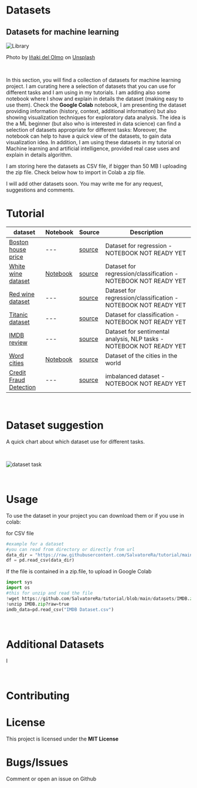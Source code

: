 # Datasets
## Datasets for machine learning

![Library](https://images.unsplash.com/photo-1521587760476-6c12a4b040da?ixlib=rb-1.2.1&ixid=MnwxMjA3fDB8MHxwaG90by1wYWdlfHx8fGVufDB8fHx8&auto=format&fit=crop&w=1170&q=80)

Photo by [Iñaki del Olmo](https://unsplash.com/@szmigieldesign) on [Unsplash](https://unsplash.com/@inakihxz)

&nbsp;

In this section, you will find a collection of datasets for machine learning project. I am curating here a selection of datasets that you can use for different tasks and I am using in my tutorials. I am adding also some notebook where I show and explain in details the dataset (making easy to use them). Check the **Google Colab** notebook, I am presenting the dataset providing information (history, context, additional information) but also showing visualization techniques for exploratory data analysis. The idea is the a ML beginner (but also who is interested in data science) can find a selection of datasets appropriate for different tasks: Moreover, the notebook can help to have a quick view of the datasets, to gain data visualization idea. In addition, I am using these datasets in my tutorial on Machine learning and artificial intelligence, provided real case uses and explain in details algorithm.

I am storing here the datasets as CSV file, if bigger than 50 MB I uploading the zip file. Check below how to import in Colab a zip file.

I will add other datasets soon. You may write me for any request, suggestions and comments.

# Tutorial

| dataset | Notebook | Source | Description |
| ------- | ----------- | ------ |------ |
| [Boston house price](https://github.com/SalvatoreRa/tutorial/blob/main/datasets/Boston.csv) | --- | [source](https://www.cs.toronto.edu/~delve/data/boston/bostonDetail.html) | Dataset for regression - NOTEBOOK NOT READY YET|
| [White wine dataset](https://github.com/SalvatoreRa/tutorial/blob/main/datasets/winequality-white.csv) | [Notebook](https://github.com/SalvatoreRa/tutorial/blob/main/datasets/wine_dataset.ipynb)| [source](https://archive.ics.uci.edu/ml/datasets/wine) | Dataset for regression/classification - NOTEBOOK NOT READY YET|
| [Red wine dataset](https://github.com/SalvatoreRa/tutorial/blob/main/datasets/winequality-red.csv) | --- | [source](https://archive.ics.uci.edu/ml/datasets/wine) | Dataset for regression/classification - NOTEBOOK NOT READY YET|
| [Titanic dataset](https://github.com/SalvatoreRa/tutorial/blob/main/datasets/titanic.csv) | --- | [source](https://web.stanford.edu/class/archive/cs/cs109/cs109.1166/problem12.html) | Dataset for classification - NOTEBOOK NOT READY YET|
| [IMDB review](https://github.com/SalvatoreRa/tutorial/blob/main/datasets/IMDB.zip) | --- | [source](https://archive.ics.uci.edu/ml/datasets/wine) | Dataset for sentimental analysis, NLP tasks - NOTEBOOK NOT READY YET|
| [Word cities](https://github.com/SalvatoreRa/tutorial/blob/main/datasets/worldcities.csv) | [Notebook](https://github.com/SalvatoreRa/tutorial/blob/main/datasets/word_cities_dataset.ipynb) | [source](https://archive.ics.uci.edu/ml/datasets/wine) | Dataset of the cities in the world |
| [Credit Fraud Detection](https://github.com/SalvatoreRa/tutorial/blob/main/datasets/credit_card.csv) | --- | [source](https://mlg.ulb.ac.be/wordpress/portfolio_page/defeatfraud-assessment-and-validation-of-deep-feature-engineering-and-learning-solutions-for-fraud-detection/) | imbalanced dataset - NOTEBOOK NOT READY YET|


&nbsp;

# Dataset suggestion

A quick chart about which dataset use for different tasks.

&nbsp;

![dataset task](https://github.com/SalvatoreRa/tutorial/blob/main/images/datasets.png?raw=true)

&nbsp;

# Usage

To use the dataset in your project you can download them or if you use in colab:

for CSV file 

```Python
#example for a dataset
#you can read from directory or directly from url
data_dir = "https://raw.githubusercontent.com/SalvatoreRa/tutorial/main/datasets/Boston.csv"
df = pd.read_csv(data_dir)
```

If the file is contained in a zip.file, to upload in Google Colab


```Python
import sys
import os
#this for unzip and read the file
!wget https://github.com/SalvatoreRa/tutorial/blob/main/datasets/IMDB.zip?raw=true
!unzip IMDB.zip?raw=true
imdb_data=pd.read_csv("IMDB Dataset.csv")
```
&nbsp;

# Additional Datasets

I


&nbsp;

# Contributing



# License

This project is licensed under the **MIT License** 

# Bugs/Issues

Comment or open an issue on Github
